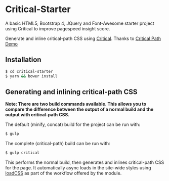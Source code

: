 # Critical-Starter
A basic HTML5, Bootstrap 4, JQuery and Font-Awesome starter project using Critical to improve pagespeed insight score.

Generate and inline critical-path CSS using [Critical](http://github.com/addyosmani/critical).
Thanks to [Critical Path Demo](https://github.com/addyosmani/critical-path-css-demo)

## Installation

```sh
$ cd critical-starter
$ yarn && bower install
```

## Generating and inlining critical-path CSS

**Note: There are two build commands available. This allows you to compare the difference
between the output of a normal build and the output with critical-path CSS.**

The default (minify, concat) build for the project can be run with:

```sh
$ gulp
```

The complete (critical-path) build can be run with:

```sh
$ gulp critical
```

This performs the normal build, then generates and inlines critical-path CSS for the page. It automatically async loads in the site-wide styles using [loadCSS](https://github.com/filamentgroup/loadCSS/) as part of the workflow offered by the module.
